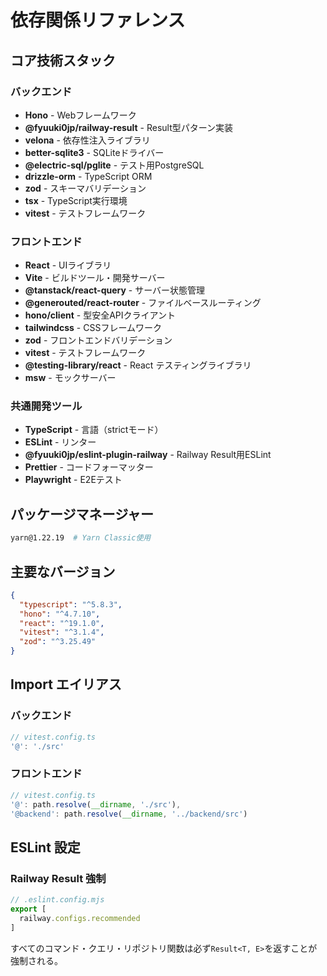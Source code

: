 # 依存関係リファレンス

## コア技術スタック

### バックエンド
- **Hono** - Webフレームワーク
- **@fyuuki0jp/railway-result** - Result型パターン実装
- **velona** - 依存性注入ライブラリ
- **better-sqlite3** - SQLiteドライバー
- **@electric-sql/pglite** - テスト用PostgreSQL
- **drizzle-orm** - TypeScript ORM
- **zod** - スキーマバリデーション
- **tsx** - TypeScript実行環境
- **vitest** - テストフレームワーク

### フロントエンド
- **React** - UIライブラリ
- **Vite** - ビルドツール・開発サーバー
- **@tanstack/react-query** - サーバー状態管理
- **@generouted/react-router** - ファイルベースルーティング
- **hono/client** - 型安全APIクライアント
- **tailwindcss** - CSSフレームワーク
- **zod** - フロントエンドバリデーション
- **vitest** - テストフレームワーク
- **@testing-library/react** - React テスティングライブラリ
- **msw** - モックサーバー

### 共通開発ツール
- **TypeScript** - 言語（strictモード）
- **ESLint** - リンター
- **@fyuuki0jp/eslint-plugin-railway** - Railway Result用ESLint
- **Prettier** - コードフォーマッター
- **Playwright** - E2Eテスト

## パッケージマネージャー

```bash
yarn@1.22.19  # Yarn Classic使用
```

## 主要なバージョン

```json
{
  "typescript": "^5.8.3",
  "hono": "^4.7.10",
  "react": "^19.1.0",
  "vitest": "^3.1.4",
  "zod": "^3.25.49"
}
```

## Import エイリアス

### バックエンド
```typescript
// vitest.config.ts
'@': './src'
```

### フロントエンド
```typescript
// vitest.config.ts
'@': path.resolve(__dirname, './src'),
'@backend': path.resolve(__dirname, '../backend/src')
```

## ESLint 設定

### Railway Result 強制
```javascript
// .eslint.config.mjs
export [
  railway.configs.recommended
]
```

すべてのコマンド・クエリ・リポジトリ関数は必ず`Result<T, E>`を返すことが強制される。
